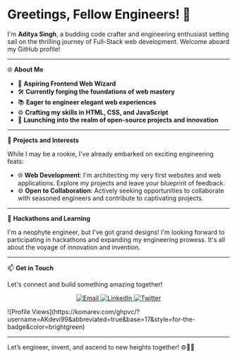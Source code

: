 # Greetings, Fellow Engineers! 👋  

I'm **Aditya Singh**, a budding code crafter and engineering enthusiast setting sail on the thrilling journey of Full-Stack web development. Welcome aboard my GitHub profile!  

---

🌐 **About Me**  

- 🔧 **Aspiring Frontend Web Wizard**  
- 🛠️ **Currently forging the foundations of web mastery**  
- 📚 **Eager to engineer elegant web experiences**  
- ⚙️ **Crafting my skills in HTML, CSS, and JavaScript**  
- 🚀 **Launching into the realm of open-source projects and innovation**  

---

💼 **Projects and Interests**  

While I may be a rookie, I've already embarked on exciting engineering feats:  

- 🌐 **Web Development**: I'm architecting my very first websites and web applications. Explore my projects and leave your blueprint of feedback.  
- ⚙️ **Open to Collaboration**: Actively seeking opportunities to collaborate with seasoned engineers and contribute to captivating projects.  

---

🚀 **Hackathons and Learning**  

I'm a neophyte engineer, but I've got grand designs! I'm looking forward to participating in hackathons and expanding my engineering prowess. It's all about the voyage of innovation and invention.  

---

📫 **Get in Touch**  

Let's connect and build something amazing together!  

<p align="center">
  <a href="mailto:aditya.rpsk@gmail.com" target="_blank">
    <img src="https://img.shields.io/badge/Email-aditya.rpsk%40gmail.com-red?style=for-the-badge&logo=gmail" alt="Email">
  </a>
  <a href="https://www.linkedin.com/in/aditya-singh-938152292" target="_blank">
    <img src="https://img.shields.io/badge/LinkedIn-Aditya%20Singh-blue?style=for-the-badge&logo=linkedin" alt="LinkedIn">
  </a>
  <a href="https://x.com/AKdevi99?t=PlkW-3RBqqLK2Ng-dodnQw&s=08" target="_blank">
    <img src="https://img.shields.io/badge/Twitter-%40AKdevi99-1DA1F2?style=for-the-badge&logo=twitter" alt="Twitter">
  </a>
</p>  
![Profile Views](https://komarev.com/ghpvc/?username=AKdevi99&abbreviated=true&base=17&style=for-the-badge&color=brightgreen)


---  

Let’s engineer, invent, and ascend to new heights together! ⚙️🚀🌐  
